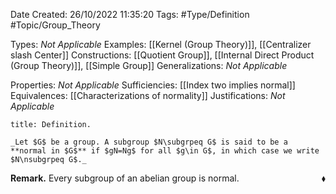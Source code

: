 <div class="topSpace"></div>

Date Created: 26/10/2022 11:35:20
Tags: #Type/Definition #Topic/Group_Theory

Types: _Not Applicable_
Examples: [[Kernel (Group Theory)]], [[Centralizer slash Center]]
Constructions: [[Quotient Group]], [[Internal Direct Product (Group Theory)]], [[Simple Group]]
Generalizations: _Not Applicable_

Properties: _Not Applicable_
Sufficiencies: [[Index two implies normal]]
Equivalences: [[Characterizations of normality]]
Justifications: _Not Applicable_

``` ad-Definition
title: Definition.

_Let $G$ be a group. A subgroup $N\subgrpeq G$ is said to be a **normal in $G$** if $gN=Ng$ for all $g\in G$, in which case we write $N\nsubgrpeq G$._

```

**Remark.** Every subgroup of an abelian group is normal.<span style="float:right;">$\blacklozenge$</span>

